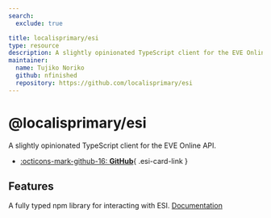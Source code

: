 ```yaml
---
search:
  exclude: true

title: localisprimary/esi
type: resource
description: A slightly opinionated TypeScript client for the EVE Online API.
maintainer:
  name: Tujiko Noriko
  github: nfinished
  repository: https://github.com/localisprimary/esi
---
```


# @localisprimary/esi

A slightly opinionated TypeScript client for the EVE Online API.

<div class="grid cards" markdown>

- [:octicons-mark-github-16: __GitHub__](https://github.com/localisprimary/esi){ .esi-card-link }


</div>

## Features

A fully typed npm library for interacting with ESI. [Documentation](https://github.com/localisprimary/esi#readme)
